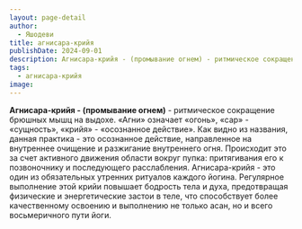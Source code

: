 ```yaml
---
layout: page-detail
author:
  - Яшодеви
title: агнисара-крийя
publishDate: 2024-09-01
description: Агнисара-крийя - (промывание огнем) - ритмическое сокращение брюшных мышц на выдохе. «Агни» означает «огонь», «сар» - «сущность», «крийя» - «осознанное действие».
tags:
  - агнисара-крийя
image:
---
```

**Агнисара-крийя - (промывание огнем)** - ритмическое сокращение брюшных мышц на выдохе. «Агни» означает «огонь», «сар» - «сущность», «крийя» - «осознанное действие». Как видно из названия, данная практика - это осознанное действие, направленное на внутреннее очищение и разжигание внутреннего огня. Происходит это за счет активного движения области вокруг пупка: притягивания его к позвоночнику и последующего расслабления. Агнисара-крийя - это один из обязательных утренних ритуалов каждого йогина. Регулярное выполнение этой крийи повышает бодрость тела и духа, предотвращая физические и энергетические застои в теле, что способствует более качественному освоению и выполнению не только асан, но и всего восьмеричного пути йоги.

